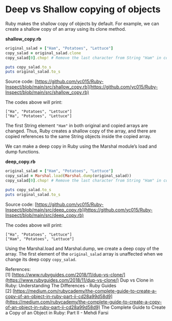 # Deep vs Shallow copying of objects

Ruby makes the shallow copy of objects by default. For example, we can create a shallow copy of an array using its clone method.

**shallow_copy.rb**
```ruby
original_salad = ["Ham", "Potatoes", "Lettuce"]
copy_salad = original_salad.clone
copy_salad[0].chop! # Remove the last character from String "Ham" in copy_salad

puts copy_salad.to_s 
puts original_salad.to_s
```

Source code: [https://github.com/yc015/Ruby-Inspect/blob/main/src/shallow_copy.rb](https://github.com/yc015/Ruby-Inspect/blob/main/src/shallow_copy.rb)

The codes above will print:  

    ["Ha", "Potatoes", "Lettuce"]
    ["Ha", "Potatoes", "Lettuce"]

The first String element `"Ham"` in both original and copied arrays are changed. Thus, Ruby creates a shallow copy of the array, and there are copied references to the same String objects inside the copied array.

We can make a deep copy in Ruby using the Marshal module’s load and dump functions.

**deep_copy.rb**
```ruby
original_salad = ["Ham", "Potatoes", "Lettuce"]
copy_salad = Marshal.load(Marshal.dump(original_salad))
copy_salad[0].chop! # Remove the last character from String "Ham" in copy_salad

puts copy_salad.to_s 
puts original_salad.to_s
```

Source code: [https://github.com/yc015/Ruby-Inspect/blob/main/src/deep_copy.rb](https://github.com/yc015/Ruby-Inspect/blob/main/src/deep_copy.rb)

The codes above will print:  

    ["Ha", "Potatoes", "Lettuce"]
    ["Ham", "Potatoes", "Lettuce"]

Using the Marshal.load and Marshal.dump, we create a deep copy of the array. The first element of the `original_salad` array is unaffected when we change its deep copy `copy_salad`.

References:  
[1] [https://www.rubyguides.com/2018/11/dup-vs-clone/](https://www.rubyguides.com/2018/11/dup-vs-clone/) Dup vs Clone in Ruby: Understanding The Differences - Ruby Guides  
[2] [https://medium.com/rubycademy/the-complete-guide-to-create-a-copy-of-an-object-in-ruby-part-ii-cd28a99d58d9](https://medium.com/rubycademy/the-complete-guide-to-create-a-copy-of-an-object-in-ruby-part-ii-cd28a99d58d9) The Complete Guide to Create a Copy of an Object in Ruby: Part II - Mehdi Farsi
